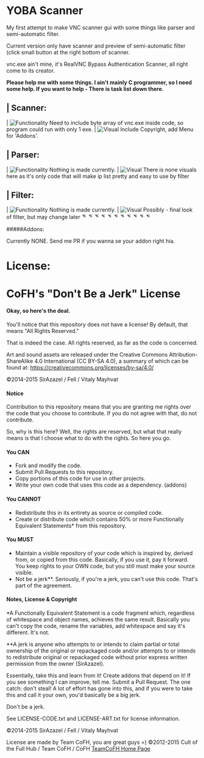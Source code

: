 YOBA Scanner
=====

My first attempt to make VNC scanner gui with some things like parser and semi-automatic filter.

Current version only have scanner and preview of semi-automatic filter (click small button at the right bottom of scanner.

vnc.exe ain't mine, it's RealVNC Bypass Authentication Scanner, all right come to its creator.

**Please help me with some things. I ain't mainly C programmer, so I need some help. If you want to help - There is task list down there.**

|  Scanner:
---
| ![Functionality](http://progressed.io/bar/90?title=Functionality) Need to include byte array of vnc.exe inside code, so program could run with only 1 exe.
|  ![Visual](http://progressed.io/bar/80?title=Visual) Include Copyright, add Menu for 'Addons'.

|  Parser:
---
| ![Functionality](http://progressed.io/bar/0?title=Functionality) Nothing is made currently.
|  ![Visual](http://progressed.io/bar/100?title=Visual) There is none visuals here as it's only code that will make ip list pretty and easy to use by filter

|  Filter:
---
| ![Functionality](http://progressed.io/bar/0?title=Functionality) Nothing is made currently.
|  ![Visual](http://progressed.io/bar/100?title=Visual) Possibly - final look of filter, but may change later ᅚ ᅚ ᅚ ᅚ ᅚ ᅚ ᅚ ᅚ ᅚ ᅚ ᅚ  

#####Addons:

Currently NONE. Send me PR if you wanna se your addon right hia.

License:
=====

CoFH's "Don't Be a Jerk" License
====================================
#### Okay, so here's the deal.

You'll notice that this repository does not have a license! By default, that means "All Rights Reserved."

That is indeed the case. All rights reserved, as far as the code is concerned.

Art and sound assets are released under the Creative Commons Attribution-ShareAlike 4.0 International (CC BY-SA 4.0), a summary of which can be found at: https://creativecommons.org/licenses/by-sa/4.0/


©2014-2015 SirAzazel / Fell / Vitaly Mayhvat

#### Notice

Contribution to this repository means that you are granting me rights over the code that you choose to contribute. If you do not agree with that, do not contribute.

So, why is this here? Well, the rights are reserved, but what that really means is that I choose what to do with the rights. So here you go.

#### You CAN
- Fork and modify the code.
- Submit Pull Requests to this repository.
- Copy portions of this code for use in other projects.
- Write your own code that uses this code as a dependency. (addons)

#### You CANNOT
- Redistribute this in its entirety as source or compiled code.
- Create or distribute code which contains 50% or more Functionally Equivalent Statements* from this repository.

#### You MUST
- Maintain a visible repository of your code which is inspired by, derived from, or copied from this code. Basically, if you use it, pay it forward. You keep rights to your OWN code, but you still must make your source visible.
- Not be a jerk**. Seriously, if you're a jerk, you can't use this code. That's part of the agreement.

#### Notes, License & Copyright

*A Functionally Equivalent Statement is a code fragment which, regardless of whitespace and object names, achieves the same result. Basically you can't copy the code, rename the variables, add whitespace and say it's different. It's not.

**A jerk is anyone who attempts to or intends to claim partial or total ownership of the original or repackaged code and/or attempts to or intends to redistribute original or repackaged code without prior express written permission from the owner (SirAzazel).

Essentially, take this and learn from it! Create addons that depend on it! If you see something I can improve, tell me. Submit a Pull Request. The one catch: don't steal! A lot of effort has gone into this, and if you were to take this and call it your own, you'd basically be a big jerk.

Don't be a jerk.

See LICENSE-CODE.txt and LICENSE-ART.txt for license information.

©2014-2015 SirAzazel / Fell / Vitaly Mayhvat

License are made by Team CoFH, you are great guys =) ©2012-2015 Cult of the Full Hub / Team CoFH / CoFH [TeamCoFH Home Page](http://teamcofh.com/)
